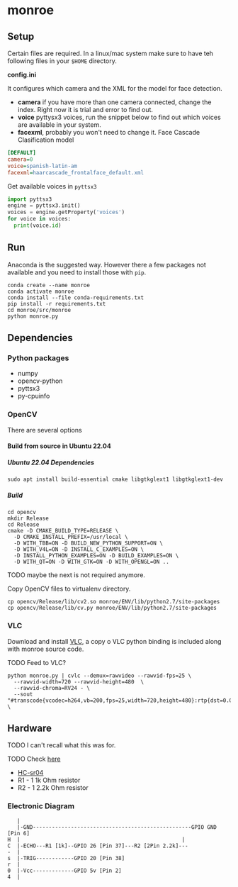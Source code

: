 # monroe

## Setup

Certain files are required. In a linux/mac system make sure to have teh following files in your `$HOME` directory.

**config.ini**

It configures which camera and the XML for the model for face detection.

- **camera** if you have more than one camera connected, change the index. Right
  now it is trial and error to find out.
- **voice** pyttysx3 voices, run the snippet below to find out which voices are
  available in your system.
- **facexml**, probably you won't need to change it. Face Cascade Clasification
  model

```ini
[DEFAULT]
camera=0
voice=spanish-latin-am
facexml=haarcascade_frontalface_default.xml
```

Get available voices in `pyttsx3`

```python
import pyttsx3
engine = pyttsx3.init()
voices = engine.getProperty('voices')
for voice in voices:
  print(voice.id)
```

## Run

Anaconda is the suggested way. However there a few packages not available and you need to install those with `pip`.

```
conda create --name monroe
conda activate monroe
conda install --file conda-requirements.txt
pip install -r requirements.txt
cd monroe/src/monroe
python monroe.py
```

## Dependencies

### Python packages

- numpy
- opencv-python
- pyttsx3
- py-cpuinfo

### OpenCV

There are several options

#### Build from source in Ubuntu 22.04

##### Ubuntu 22.04 Dependencies
```
sudo apt install build-essential cmake libgtkglext1 libgtkglext1-dev
```

##### Build
```
cd opencv
mkdir Release
cd Release
cmake -D CMAKE_BUILD_TYPE=RELEASE \
  -D CMAKE_INSTALL_PREFIX=/usr/local \
  -D WITH_TBB=ON -D BUILD_NEW_PYTHON_SUPPORT=ON \
  -D WITH_V4L=ON -D INSTALL_C_EXAMPLES=ON \
  -D INSTALL_PYTHON_EXAMPLES=ON -D BUILD_EXAMPLES=ON \
  -D WITH_QT=ON -D WITH_GTK=ON -D WITH_OPENGL=ON ..
```

TODO maybe the next is not required anymore.

Copy OpenCV files to virtualenv directory.

```
cp opencv/Release/lib/cv2.so monroe/ENV/lib/python2.7/site-packages
cp opencv/Release/lib/cv.py monroe/ENV/lib/python2.7/site-packages
```

### VLC

Download and install [VLC](https://www.videolan.org), a copy o VLC python
binding is included along with monroe source code.

TODO Feed to VLC?

```
python monroe.py | cvlc --demux=rawvideo --rawvid-fps=25 \
  --rawvid-width=720 --rawvid-height=480  \
  --rawvid-chroma=RV24 - \
  --sout "#transcode{vcodec=h264,vb=200,fps=25,width=720,height=480}:rtp{dst=0.0.0.0,port=8081,sdp=rtsp://0.0.0.0:8081/test.sdp}" \
```

## Hardware

TODO I can't recall what this was for.

TODO Check [here](https://circuitsgeek.com/guides-and-how-to/raspberry-pi-ultrasonic-sensor-hc-sr04-interface-tutorial/)

* [HC-sr04](https://www.amazon.com/Arrela%C2%AE-Hc-sr04-Ultrasonic-Distance-Measuring/dp/B00KKKT7YK)
* R1 - 1 1k Ohm resistor
* R2 - 1 2.2k Ohm resistor

### Electronic Diagram

```
   |
   |-GND--------------------------------------------------GPIO GND [Pin 6]
H  |                                                   |
C  |-ECHO---R1 [1k]--GPIO 26 [Pin 37]---R2 [2Pin 2.2k]---
-  |
s  |-TRIG------------GPIO 20 [Pin 38]
r  |
0  |-Vcc-------------GPIO 5v [Pin 2]
4  |
```
